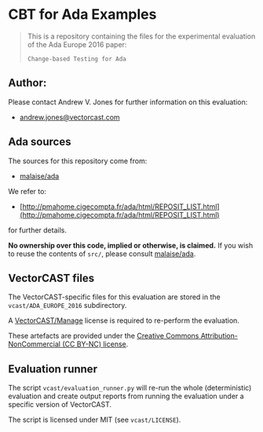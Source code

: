# CBT for Ada Examples

> This is a repository containing the files for the experimental evaluation of the Ada Europe 2016 paper:
> 
>     Change-based Testing for Ada
> 

## Author:

Please contact Andrew V. Jones for further information on this evaluation:

- [andrew.jones@vectorcast.com](andrew.jones@vectorcast.com)

## Ada sources

The sources for this repository come from:

- [malaise/ada](https://github.com/malaise/ada)

We refer to:

- [http://pmahome.cigecompta.fr/ada/html/REPOSIT_LIST.html](http://pmahome.cigecompta.fr/ada/html/REPOSIT_LIST.html)

for further details.

**No ownership over this code, implied or otherwise, is claimed.** If you wish to reuse the contents of `src/`, please consult [malaise/ada](https://github.com/malaise/ada).

## VectorCAST files

The VectorCAST-specific files for this evaluation are stored in the `vcast/ADA_EUROPE_2016` subdirectory.  

A [VectorCAST/Manage](https://www.vectorcast.com/software-testing-products/unit-regression-testing) license is required to re-perform the evaluation.

These artefacts are provided under the [Creative Commons Attribution-NonCommercial (CC BY-NC) license](https://creativecommons.org/licenses/by-nc/3.0/us/).

## Evaluation runner

The script `vcast/evaluation_runner.py` will re-run the whole (deterministic) evaluation and create output reports from running the evaluation under a specific version of VectorCAST.

The script is licensed under MIT (see `vcast/LICENSE`).
